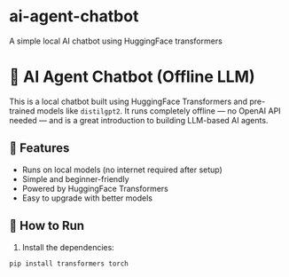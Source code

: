 # ai-agent-chatbot
A simple local AI chatbot using HuggingFace transformers
# 🤖 AI Agent Chatbot (Offline LLM)

This is a local chatbot built using HuggingFace Transformers and pre-trained models like `distilgpt2`. It runs completely offline — no OpenAI API needed — and is a great introduction to building LLM-based AI agents.

## 🧠 Features
- Runs on local models (no internet required after setup)
- Simple and beginner-friendly
- Powered by HuggingFace Transformers
- Easy to upgrade with better models

## 🚀 How to Run

1. Install the dependencies:

```bash
pip install transformers torch
